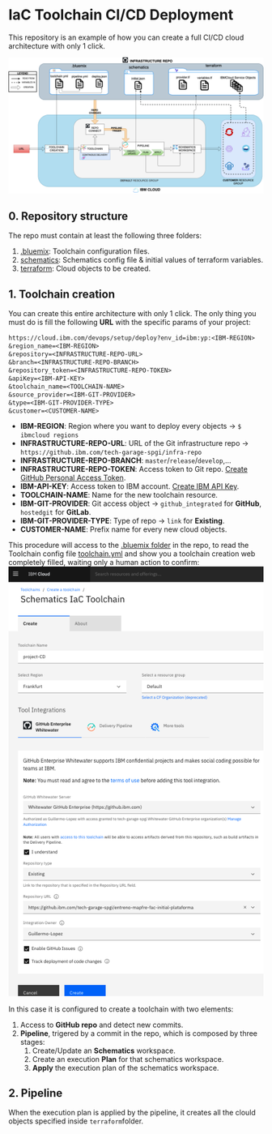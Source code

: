 # IaC Toolchain CI/CD Deployment

This repository is an example of how you can create a full CI/CD cloud architecture with only 1 click.

![Complete infra deployment](./images/toolchainInfraDeploy.png)

## 0. Repository structure
The repo must contain at least the following three folders:
1. [.bluemix](./.bluemix): Toolchain configuration files.
2. [schematics](./schematics): Schematics config file & initial values of terraform variables.
3. [terraform](./terraform): Cloud objects to be created.
## 1. Toolchain creation
You can create this entire architecture with only 1 click.
The only thing you must do is fill the following **URL** with the specific params of your project:
```
https://cloud.ibm.com/devops/setup/deploy?env_id=ibm:yp:<IBM-REGION>
&region_name=<IBM-REGION>
&repository=<INFRASTRUCTURE-REPO-URL>
&branch=<INFRASTRUCTURE-REPO-BRANCH>
&repository_token=<INFRASTRUCTURE-REPO-TOKEN>
&apiKey=<IBM-API-KEY>
&toolchain_name=<TOOLCHAIN-NAME>
&source_provider=<IBM-GIT-PROVIDER>
&type=<IBM-GIT-PROVIDER-TYPE>
&customer=<CUSTOMER-NAME>
```

- **IBM-REGION**: Region where you want to deploy every objects -> ```$ ibmcloud regions```
- **INFRASTRUCTURE-REPO-URL**: URL of the Git infrastructure repo -> ```https://github.ibm.com/tech-garage-spgi/infra-repo```
- **INFRASTRUCTURE-REPO-BRANCH**: ```master```/```release```/```develop```,...
- **INFRASTRUCTURE-REPO-TOKEN**: Access token to Git repo. [Create GitHub Personal Access Token](https://github.ibm.com/settings/tokens).
- **IBM-API-KEY**: Access token to IBM account. [Create IBM API Key](https://cloud.ibm.com/iam/apikeys).
- **TOOLCHAIN-NAME**: Name for the new toolchain resource.
- **IBM-GIT-PROVIDER**: Git access object -> ```github_integrated``` for **GitHub**, ```hostedgit``` for **GitLab**.
- **IBM-GIT-PROVIDER-TYPE**: Type of repo -> ```link``` for **Existing**.
- **CUSTOMER-NAME**: Prefix name for every new cloud objects.


This procedure will access to the [.bluemix folder](./.bluemix) in the repo, to read the Toolchain config file [toolchain.yml](./.bluemix/toolchain.yml) and show you a toolchain creation web completely filled, waiting only a human action to confirm:
![toolchain creation web](./images/toolchainCreationWeb.png)

In this case it is configured to create a toolchain with two elements:
1. Access to **GitHub repo** and detect new commits.
2. **Pipeline**, trigered by a commit in the repo, which is composed by three stages:
   1. Create/Update an **Schematics** workspace.
   2. Create an execution **Plan** for that schematics workspace.
   3. **Apply** the execution plan of the schematics workspace.

## 2. Pipeline
When the execution plan is applied by the pipeline, it creates all the clould objects specified inside ```terraform```folder.

